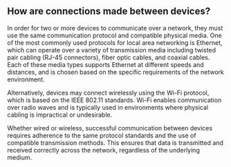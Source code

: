 ## How are connections made between devices?

In order for two or more devices to communicate over a network, they must use the same communication protocol and compatible physical media. One of the most commonly used protocols for local area networking is Ethernet, which can operate over a variety of transmission media including twisted pair cabling (RJ-45 connectors), fiber optic cables, and coaxial cables. Each of these media types supports Ethernet at different speeds and distances, and is chosen based on the specific requirements of the network environment.

Alternatively, devices may connect wirelessly using the Wi-Fi protocol, which is based on the IEEE 802.11 standards. Wi-Fi enables communication over radio waves and is typically used in environments where physical cabling is impractical or undesirable.

Whether wired or wireless, successful communication between devices requires adherence to the same protocol standards and the use of compatible transmission methods. This ensures that data is transmitted and received correctly across the network, regardless of the underlying medium.